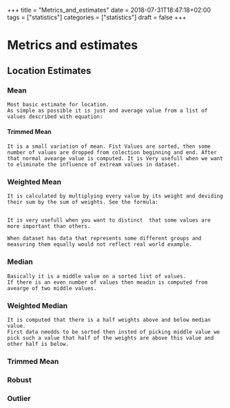+++
title = "Metrics_and_estimates"
date = 2018-07-31T18:47:18+02:00
tags = ["statistics"]
categories = ["statistics"]
draft = false
+++

# Metrics and estimates

## Location Estimates
### Mean

    Most basic estimate for location.
    As simple as possible it is just and average value from a list of values described with equation:


#### Trimmed Mean

    It is a small variation of mean. Fist Values are sorted, then some number of values are dropped from colection beginning and end. After that normal avearge value is computed. It is Very usefull when we want to eliminate the influence of extream values in dataset.

### Weighted Mean

    It is calculated by multiplying every value by its weight and deviding their sum by the sum of weights. See the formula:


    It is very usefull when you want to distinct  that some values are more important than others.

    When dataset has data that represents some different groups and measuring them equally would not reflect real world example.

### Median

    Basically it is a middle value on a sorted list of values. 
    If there is an even number of values then meadin is computed from avearge of two middle values.

### Weighted Median

    It is computed that there is a half weights above and below median value.
    First data needds to be sorted then insted of picking middle value we pick such a value that half of the weights are above this value and other half is below.

### Trimmed Mean

### Robust

### Outlier

